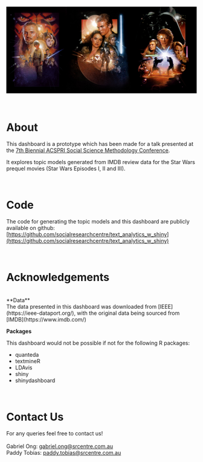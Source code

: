 ![](www/prequels.png)

<br>

# About

This dashboard is a prototype which has been made for a talk presented at the [7th Biennial ACSPRI Social Science Methodology Conference](https://conferences.acspri.org.au/2020/).

It explores topic models generated from IMDB review data for the Star Wars prequel movies (Star Wars Episodes I, II and III).

<br>

# Code

The code for generating the topic models and this dashboard are publicly available on github: 
<br>
[https://github.com/socialresearchcentre/text_analytics_w_shiny](https://github.com/socialresearchcentre/text_analytics_w_shiny)

<br>

# Acknowledgements
<br>
**Data**
<br>
The data presented in this dashboard was downloaded from [IEEE](https://ieee-dataport.org/), with the original data being sourced from [IMDB](https://www.imdb.com/)

<br>

**Packages**

This dashboard would not be possible if not for the following R packages:

- quanteda
- textmineR
- LDAvis
- shiny
- shinydashboard

<br>

# Contact Us

For any queries feel free to contact us!
<br>
<br>
Gabriel Ong: gabriel.ong@srcentre.com.au
<br>
Paddy Tobias: paddy.tobias@srcentre.com.au


